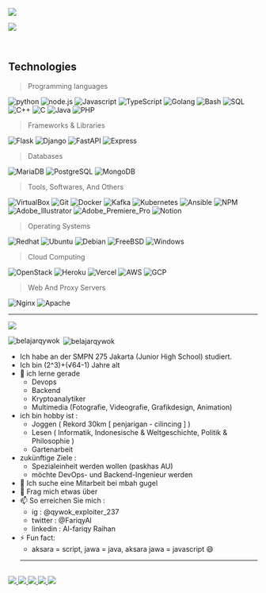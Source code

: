 ![](https://cardivo.vercel.app/api?name=alfariqywok%20%F0%9F%91%8B&description=%E2%98%81%EF%B8%8F%20engineer&image=https://raw.githubusercontent.com/belajarqywok/belajarqywok/main/PngItem_2068983.png&backgroundColor=%23000000&github=belajarqywok&pattern=topography&colorPattern=%23636363&fontColor=%23ddd&iconColor=%23fff&opacity=0.3)

![](https://estruyf-github.azurewebsites.net/api/VisitorHit?user=belajarqywok&repo=belajarqywok&countColorcountColor)

<br>
  <h2 align="left">Technologies</h2>
  
  > Programming languages

  <p>
    <img alt="python" src="https://img.shields.io/badge/Python-14354C.svg?logo=python&logoColor=white">
    <img alt="node.js" src="https://img.shields.io/badge/Node.js-43853D.svg?logo=node.js&logoColor=white">
    <img alt="Javascript" src="https://img.shields.io/badge/JavaScript-F7DF1E.svg?logo=javascript&logoColor=black">
    <img alt="TypeScript" src="https://img.shields.io/badge/TypeScript-007ACC.svg?logo=typescript&logoColor=white">
    <img alt="Golang" src="https://img.shields.io/badge/Golang-03c2fc.svg?logo=go&logoColor=white">
    <img alt="Bash" src="https://img.shields.io/badge/Bash-121011.svg?logo=gnu-bash&logoColor=white">
    <img alt="SQL" src="https://custom-icon-badges.herokuapp.com/badge/SQL-025E8C.svg?logo=database&logoColor=white">
    <img alt="C++" src="https://custom-icon-badges.herokuapp.com/badge/C++-9C033A.svg?logo=cpp2&logoColor=white">
    <img alt="C" src="https://custom-icon-badges.herokuapp.com/badge/C-03599C.svg?logo=c-in-hexagon&logoColor=white">
    <img alt="Java" src="https://img.shields.io/badge/Java-007396.svg?logo=java&logoColor=white">
    <img alt="PHP" src="https://img.shields.io/badge/PHP-777BB4.svg?logo=php&logoColor=white">
    
  </p>
  
  > Frameworks & Libraries
 
  <p>
    <img alt="Flask" src="https://img.shields.io/badge/Flask-white.svg?logo=flask&logoColor=black">
    <img alt="Django" src="https://img.shields.io/badge/Django-43853D.svg?logo=django&logoColor=white">
    <img alt="FastAPI" src="https://img.shields.io/badge/FastAPI-ffffff.svg?logo=fastapi&logoColor=02b3aa">
    <img alt="Express" src="https://img.shields.io/badge/Express-ffffff.svg?logo=express&logoColor=black">
  </p>
  
  > Databases
  
  <p>
    <img alt="MariaDB" src="https://img.shields.io/badge/MariaDB-00f.svg?logo=mariadb&logoColor=white">
    <img alt="PostgreSQL" src ="https://img.shields.io/badge/PostgreSQL-316192.svg?logo=postgresql&logoColor=white">
    <img alt="MongoDB" src ="https://img.shields.io/badge/MongoDB-4ea94b.svg?logo=mongodb&logoColor=white">
  </p>
  
  > Tools, Softwares, And Others
  
  <p>
    <img alt="VirtualBox" src="https://img.shields.io/badge/VirtualBox-lightblue.svg?logo=virtualbox&logoColor=white">
    <img alt="Git" src="https://img.shields.io/badge/Git-F05033.svg?logo=git&logoColor=white">
    <img alt="Docker" src ="https://img.shields.io/badge/Docker-0275b3.svg?logo=docker&logoColor=white">
    <img alt="Kafka" src ="https://img.shields.io/badge/Kafka-black.svg?logo=apachekafka&logoColor=white">
    <img alt="Kubernetes" src ="https://img.shields.io/badge/K8S-0255b3.svg?logo=kubernetes&logoColor=white">
    <img alt="Ansible" src="https://img.shields.io/badge/Ansible-white.svg?logo=ansible&logoColor=black">
    <img alt="NPM" src ="https://img.shields.io/badge/NPM-white.svg?logo=npm&logoColor=white">
    <img alt="Adobe_Illustrator" src ="https://img.shields.io/badge/Adobe%20Illustrator-grey.svg?logo=adobeillustrator&logoColor=yellow">
    <img alt="Adobe_Premiere_Pro" src ="https://img.shields.io/badge/Adobe%20Premiere%20Pro-white.svg?logo=adobepremierepro&logoColor=purple">
    <img alt="Notion" src="https://img.shields.io/badge/Notion-010101.svg?logo=notion&logoColor=white">
  </p>
  
  > Operating Systems
  
  <p>
    <img alt="Redhat" src="https://img.shields.io/badge/RedHat-c90202.svg?logo=redhat&logoColor=white">
    <img alt="Ubuntu" src ="https://img.shields.io/badge/Ubuntu-orange.svg?logo=ubuntu&logoColor=white">
    <img alt="Debian" src ="https://img.shields.io/badge/Debian-d11f37.svg?logo=debian&logoColor=white">
    <img alt="FreeBSD" src ="https://img.shields.io/badge/FreeBSD-gray.svg?logo=freebsd&logoColor=red">
    <img alt="Windows" src ="https://img.shields.io/badge/Windows-1f5ad1.svg?logo=windows&logoColor=white">
  </p>
  
  > Cloud Computing
  
  <p>
    <img alt="OpenStack" src ="https://img.shields.io/badge/OpenStack-white.svg?logo=openstack&logoColor=red">
    <img alt="Heroku" src="https://img.shields.io/badge/Heroku-430098.svg?logo=heroku&logoColor=white">
    <img alt="Vercel" src="https://img.shields.io/badge/Vercel-000000.svg?logo=vercel&logoColor=white">
    <img alt="AWS" src ="https://img.shields.io/badge/AWS-black.svg?logo=amazon&logoColor=yellow">
    <img alt="GCP" src ="https://img.shields.io/badge/GCP-blue.svg?logo=googlecloud&logoColor=white">
  </p>
  
  > Web And Proxy Servers
  
  <p>
    <img alt="Nginx" src ="https://img.shields.io/badge/Nginx-black.svg?logo=nginx&logoColor=green">
    <img alt="Apache" src="https://img.shields.io/badge/Apache-white.svg?logo=apache&logoColor=red">
  </p>
<hr>

![](https://github-profile-trophy.vercel.app/?username=belajarqywok&theme=dracula)

<p><img align="left" src="https://github-readme-stats.vercel.app/api/top-langs?username=belajarqywok&show_icons=true&locale=en&layout=compact&theme=dark" alt="belajarqywok" /></p>

<p>&nbsp;<img align="center" src="https://github-readme-stats.vercel.app/api?username=belajarqywok&show_icons=true&locale=en&theme=dark" alt="belajarqywok" /></p>


- Ich habe an der SMPN 275 Jakarta (Junior High School) studiert.
- Ich bin (2^3)+(√64-1) Jahre alt
- 🌱 ich lerne gerade
  - Devops
  - Backend
  - Kryptoanalytiker
  - Multimedia (Fotografie, Videografie, Grafikdesign, Animation)
- ich bin hobby ist :
  - Joggen ( Rekord 30km [ penjarigan - cilincing ] )
  - Lesen ( Informatik, Indonesische & Weltgeschichte, Politik & Philosophie )
  - Gartenarbeit
- zukünftige Ziele : 
  - Spezialeinheit werden wollen (paskhas AU)
  - möchte DevOps- und Backend-Ingenieur werden
- 👯 Ich suche eine Mitarbeit bei mbah gugel
- 💬 Frag mich etwas über
- 📫 So erreichen Sie mich :
  - ig : @qywok_exploiter_237
  - twitter : @FariqyAl
  - linkedin : Al-fariqy Raihan
- ⚡ Fun fact:
  - aksara = script, jawa = java, aksara jawa = javascript 😄
  <hr>
<br>
<a href="https://github.com/belajarqywok/delta">
        <img src="https://github-readme-stats.vercel.app/api/pin/?username=belajarqywok&repo=delta&theme=dark">
</a>
<a href="https://github.com/belajarqywok/Qverus">
        <img src="https://github-readme-stats.vercel.app/api/pin/?username=belajarqywok&repo=Qverus&theme=dark">
</a>
<a href="https://github.com/qnetics/vatometh">
        <img src="https://github-readme-stats.vercel.app/api/pin/?username=qnetics&repo=vatometh&theme=dark">
</a>
<a href="https://github.com/belajarqywok/S-DES_algorithm">
        <img src="https://github-readme-stats.vercel.app/api/pin/?username=belajarqywok&repo=S-DES_algorithm&theme=dark">
</a>
<a href="https://github.com/belajarqywok/ToShPak-scrape">
        <img src="https://github-readme-stats.vercel.app/api/pin/?username=belajarqywok&repo=ToShPak-scrape&theme=dark">
</a>
<br>

